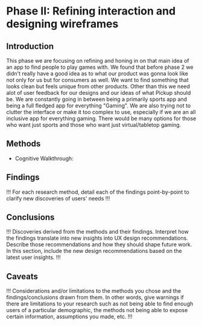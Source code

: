 # Phase II: Refining interaction and designing wireframes

## Introduction

This phase we are focusing on refining and honing in on that main idea of an app to find people to play games with. We found that before phase 2 we didn't really have a good idea as to what our product was gonna look like not only for us but for consumers as well. We want to find something that looks clean but feels unique from other products. Other than this we need alot of user feedback for our designs and our ideas of what Pickup should be. We are constantly going in between being a primarily sports app and being a full fledged app for everything "Gaming". We are also trying not to clutter the interface or make it too complex to use, especially if we are an all inclusive app for everything gaming. There would be many options for those who want just sports and those who want just virtual/tabletop gaming.

## Methods
- Cognitive Walkthrough: 

## Findings

!!! For each research method, detail each of the findings point-by-point to clarify new discoveries of users' needs !!!

## Conclusions

!!! Discoveries derived from the methods and their findings. Interpret how the findings translate into new insights into UX design recommendations. Describe those recommendations and how they should shape future work. In this section, include the new design recommendations based on the latest user insights. !!!

## Caveats

!!! Considerations and/or limitations to the methods you chose and the findings/conclusions drawn from them. In other words, give warnings if there are limitations to your research such as not being able to find enough users of a particular demographic, the methods not being able to expose certain information, assumptions you made, etc. !!!
